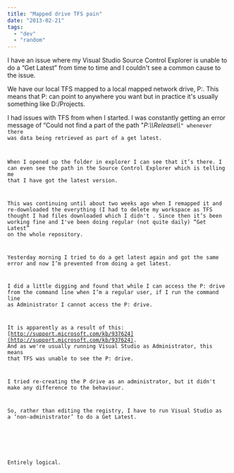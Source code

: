 ```yaml
---
title: "Mapped drive TFS pain"
date: "2013-02-21"
tags: 
  - "dev"
  - "random"
---
```


I have an issue where my Visual Studio Source Control Explorer is unable to do a “Get Latest” from time to time and I couldn't see a common cause to the issue.

We have our local TFS mapped to a local mapped network drive, P:. This means that P: can point to anywhere you want but in practice it's usually something like D:/Projects.

I had issues with TFS from when I started. I was constantly getting an error message of “Could not find a part of the path "_P:\\<ClientName>\\Release\\<ProjectName>\\<Code>_" whenever there was data being retrieved as part of a get latest.

When I opened up the folder in explorer I can see that it’s there. I can even see the path in the Source Control Explorer which is telling me that I have got the latest version.

This was continuing until about two weeks ago when I remapped it and re-downloaded the everything (I had to delete my workspace as TFS thought I had files downloaded which I didn't . Since then it’s been working fine and I've been doing regular (not quite daily) “Get Latest” on the whole repository.

Yesterday morning I tried to do a get latest again and got the same error and now I’m prevented from doing a get latest.

I did a little digging and found that while I can access the P: drive from the command line when I’m a regular user, if I run the command line as Administrator I cannot access the P: drive.

It is apparently as a result of this: [http://support.microsoft.com/kb/937624](http://support.microsoft.com/kb/937624). And as we're usually running Visual Studio as Administrator, this means that TFS was unable to see the P: drive.

I tried re-creating the P drive as an administrator, but it didn't make any difference to the behaviour.

So, rather than editing the registry, I have to run Visual Studio as a ‘non-administrator’ to do a Get Latest.

 

Entirely logical.
